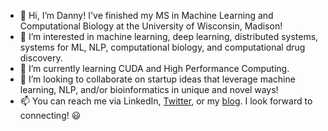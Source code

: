 - 👋 Hi, I’m Danny! I've finished my MS in Machine Learning and Computational Biology at the University of Wisconsin, Madison!
- 👀 I’m interested in machine learning, deep learning, distributed systems, systems for ML, NLP, computational biology, and computational drug discovery.
- 🌱 I’m currently learning CUDA and High Performance Computing.
- 💞️ I’m looking to collaborate on startup ideas that leverage machine learning, NLP, and/or bioinformatics in unique and novel ways!
- 📫 You can reach me via LinkedIn, [Twitter](https://twitter.com/dannymcneela), or my [blog](http://mcneela.github.io). I look forward to connecting! 😃

<!---
mcneela/mcneela is a ✨ special ✨ repository because its `README.md` (this file) appears on your GitHub profile.
You can click the Preview link to take a look at your changes.
--->
